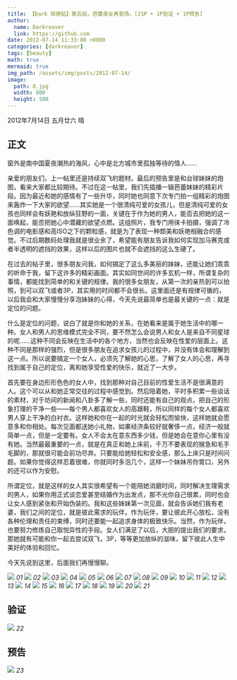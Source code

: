 ```yaml
---
title: 【Dark 妖艳贴】第五贴，芭蕾美女再登场。[21P + 1P验证 + 1P预告]
author:
  name: Darkreaver
  link: https://github.com
date: 2012-07-14 11:33:00 +0800
categories: [darkreaver]
tags: [beauty]
math: true
mermaid: true
img_path: /assets/img/posts/2012-07-14/
image:
  path: 0.jpg
  width: 800
  height: 500
---
```


2012年7月14日  五月廿六  晴

## 正文

窗外是南中国夏夜潮热的海风，心中是北方城市里孤独等待的情人……

亲爱的朋友们，上一帖里还是持续双飞的题材。最后的预告里是和台球妹妹的炮图，看来大家都比较期待。不过在这一帖里，我们先插播一辑芭蕾妹妹的精彩片段。因为最近和她的感情有了一些升华，同时她也同意下次专门拍一组精彩的炮图来轰炸一下大家的欲望……其实她是一个很清纯可爱的女孩儿，但是清纯可爱的女孩也同样会有妖艳和放纵狂野的一面，关键在于作为她的男人，能否去把她的这一面唤起，能否把她心中潜藏的欲望点燃。这组照片，我专门用徕卡拍摄，强调了冷色调的电影感和高ISO之下的颗粒感，就是为了表现一种颓美和妖艳相融合的感觉。不过后期数码处理我就是很业余了，希望能有朋友告诉我如何实现加马赛克或者半透明的遮挡的效果，这样以后的图片也就不会遮挡的这么生硬了。

在过去的帖子里，很多朋友问我，如何搞定了这么多美丽的妹妹，还能让她们乖乖的听命于我，留下这许多的精彩画面。其实如同世间的许多玄机一样，所谓复杂的事情，都能找到简单的和关键的规律。我的很多女朋友，从第一次的亲热到可以拍照，到可以双飞或者3P，其实用的时间都不会很长。这里面还是有规律可循的，以后我会和大家慢慢分享泡妹妹的心得，今天先说最简单也是最关键的一点：就是定位的问题。

什么是定位的问题，说白了就是你和她的关系，在她看来是属于她生活中的哪一种。女人和男人的思维模式完全不同，要不然怎么会说男人和女人是来自不同星球的呢……这种不同会反映在生活中的各个地方，当然也会反映在性爱的层面上。这种不同是那样的强烈，但是很多朋友在追求女孩儿的过程中，并没有体会和理解到这一点。所以说要搞定一个女人，必须先了解她的心思，了解了女人的心思，再寻找到属于自己的定位，离和她享受性爱的快乐，就近了一大步。

首先要在身边形形色色的女人中，找到那种对自己目前的性爱生活不是很满意的人。这个可以从和她正常交往的过程中感觉到。然后陪着她，平时多积累一些谈话的素材，对于坊间的新闻和八卦多了解一些，同时还能有自己的观点，把自己的形象打理的干净一些——每个男人都喜欢女人的高跟鞋，所以同样的每个女人都喜欢男人穿上干净的白衬衣。这样她和你在一起的时光就会轻松而愉快，这样她就会愿意多和你相处。每次见面都送她小礼物，如果经济条较好就奢侈一点，经济一般就简单一点，但是一定要有。女人不会太在意东西多少钱，但是她会在意你心里有没有她。当然最最重要的一点，就是在真正和她上床前，千万不要表现的猴急和毛手毛脚的，那就很可能会前功尽弃。只要能给她轻松和安全感，那么上床只是时间问题。如果你觉得这样忍着很难，你就同时多泡几个，这样一个妹妹吊你胃口，另外的还可以作为安慰。

所谓定位，就是这样的女人其实很希望有一个能陪她消磨时间，同时解决生理需求的男人，如果你用正式谈恋爱甚至结婚作为出发点，那不光你自己很累，同时也会让女人感到紧张和开始伪装的。我和这些妹妹第一次见面，就会告诉她们我有老婆，我们之间的定位，就是彼此需求的玩伴。作为玩伴，要让彼此开心放松，没有各种伦理和责任的束缚，同时还要能一起追求身体的极致快乐。当然，作为玩伴，也要努力修炼自己取悦异性的手段。女人们满足了以后，大胆的提出我们的要求，那她就有可能和你一起去尝试双飞，3P，等等更加放纵的滋味，留下彼此人生中美好的体验和回忆。

今天先说到这里，后面我们再慢慢聊。

![](1.jpg)
_01_
![](2.jpg)
_02_
![](3.jpg)
_03_
![](4.jpg)
_04_
![](5.jpg)
_05_
![](6.jpg)
_06_
![](7.jpg)
_07_
![](8.jpg)
_08_
![](9.jpg)
_09_
![](10.jpg)
_10_
![](11.jpg)
_11_
![](12.jpg)
_12_
![](13.jpg)
_13_
![](14.jpg)
_14_
![](15.jpg)
_15_
![](16.jpg)
_16_
![](17.jpg)
_17_
![](18.jpg)
_18_
![](19.jpg)
_19_
![](20.jpg)
_20_
![](21.jpg)
_21_

## 验证

![](22.jpg)
_22_


## 预告

![](23.jpg)
_23_


